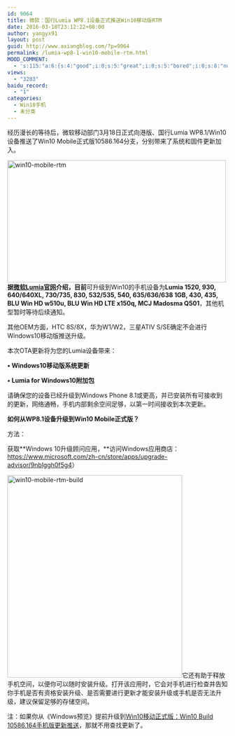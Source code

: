 ```yaml
---
id: 9064
title: 微软：国行Lumia WP8.1设备正式推送Win10移动版RTM
date: 2016-03-18T23:12:22+08:00
author: yangyx91
layout: post
guid: http://www.axiangblog.com/?p=9064
permalink: /lumia-wp8-1-win10-mobile-rtm.html
MOOD_COMMENT:
  - 's:115:"a:6:{s:4:"good";i:0;s:5:"great";i:0;s:5:"bored";i:0;s:8:"nonsense";i:0;s:13:"notunderstand";i:0;s:7:"passing";i:0;}";'
views:
  - "3283"
baidu_record:
  - "1"
categories:
  - Win10手机
  - 未分类
---
```

经历漫长的等待后，微软移动部门3月18日正式向港版、国行Lumia WP8.1/Win10设备推送了Win10 Mobile正式版10586.164分支，分别带来了系统和固件更新加入。

<a href="http://www.axiangblog.com/lumia-wp8-1-win10-mobile-rtm.html/win10-mobile-rtm" rel="attachment wp-att-9133" target="_blank"  rel="nofollow" ><img loading="lazy" class="aligncenter size-full wp-image-9133" src="http://www.axiangblog.com/wp-content/uploads/2016/02/win10-mobile-rtm.jpg" alt="win10-mobile-rtm" width="500" height="279" /></a>**据<a href="https://www.microsoft.com/zh-cn/windows/windows-10-mobile-upgrade" target="_blank" rel="nofollow" >微软Lumia官网</a>介绍，目前**可升级到Win10的手机设备为**Lumia 1520, 930, 640/640XL, 730/735, 830, 532/535, 540, 635/636/638 1GB, 430, 435, BLU Win HD w510u, BLU Win HD LTE x150q, MCJ Madosma Q501**，其他机型暂时等待后续通知。

其他OEM方面，HTC 8S/8X，华为W1/W2，三星ATIV S/SE确定不会进行Windows10移动版推送升级。

本次OTA更新将为您的Lumia设备带来：

**• Windows10移动版系统更新**

**• Lumia for Windows10附加包**

请确保您的设备已经升级到Windows Phone 8.1或更高，并已安装所有可接收到的更新，网络通畅，手机内部剩余空间足够，以第一时间接收到本次更新。

**如何从WP8.1设备升级到Win10 Mobile正式版？**

方法：

获取**Windows 10升级顾问应用，**访问Windows应用商店：<a href="https://www.microsoft.com/zh-cn/store/apps/upgrade-advisor/9nblggh0f5g4" target="_blank" rel="nofollow" >https://www.microsoft.com/zh-cn/store/apps/upgrade-advisor/9nblggh0f5g4</a>）

<a href="http://www.axiangblog.com/lumia-wp8-1-win10-mobile-rtm.html/win10-mobile-rtm-build" rel="attachment wp-att-9134" target="_blank"  rel="nofollow" ><img loading="lazy" class="aligncenter size-full wp-image-9134" src="http://www.axiangblog.com/wp-content/uploads/2016/02/win10-mobile-rtm-build.jpg" alt="win10-mobile-rtm-build" width="400" height="462" /></a>它还有助于释放手机空间，以便你可以随时安装升级。打开该应用时，它会对手机进行检查并告知你手机是否有资格安装升级、是否需要进行更新才能安装升级或手机是否无法升级，建议保留足够的存储空间。

注：如果你从《Windows预览》提前升级到<a href="http://www.axiangblog.com/win10-mobile-build-10586.html" target="_blank"  rel="nofollow" >Win10移动正式版：Win10 Build 10586.164手机版更新推送</a>，那就不用查找更新了。

&nbsp;

&nbsp;